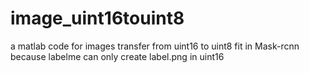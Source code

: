# image_uint16touint8
a matlab code for images transfer from uint16 to uint8 fit in Mask-rcnn because labelme can only create label.png in uint16
